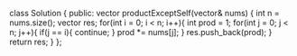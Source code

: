 class Solution {
public:
vector<int> productExceptSelf(vector<int>& nums) {
int n = nums.size();
vector<int> res;
for(int i = 0; i < n; i++){
int prod = 1;
for(int j = 0; j < n; j++){
if(j == i){
continue;
}
prod *= nums[j];
}
res.push_back(prod);
}
return res;
}
};